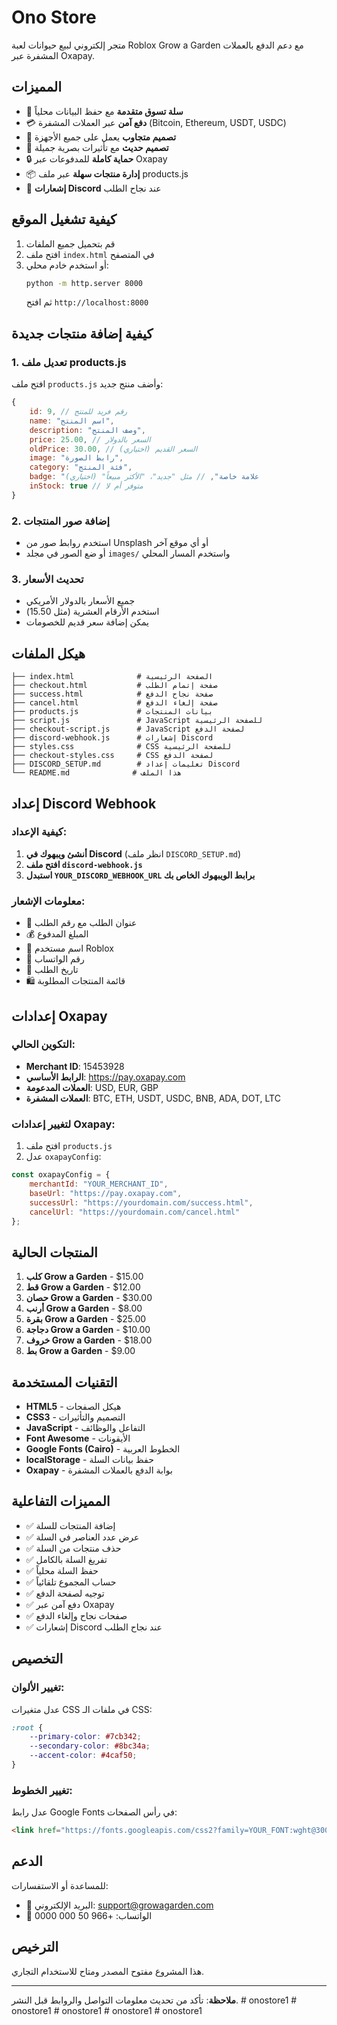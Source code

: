 # Ono Store

متجر إلكتروني لبيع حيوانات لعبة Roblox Grow a Garden مع دعم الدفع بالعملات المشفرة عبر Oxapay.

## المميزات

- 🛒 **سلة تسوق متقدمة** مع حفظ البيانات محلياً
- 💳 **دفع آمن** عبر العملات المشفرة (Bitcoin, Ethereum, USDT, USDC)
- 📱 **تصميم متجاوب** يعمل على جميع الأجهزة
- 🎨 **تصميم حديث** مع تأثيرات بصرية جميلة
- 🔒 **حماية كاملة** للمدفوعات عبر Oxapay
- 📦 **إدارة منتجات سهلة** عبر ملف products.js
- 🔔 **إشعارات Discord** عند نجاح الطلب

## كيفية تشغيل الموقع

1. قم بتحميل جميع الملفات
2. افتح ملف `index.html` في المتصفح
3. أو استخدم خادم محلي:
   ```bash
   python -m http.server 8000
   ```
   ثم افتح `http://localhost:8000`

## كيفية إضافة منتجات جديدة

### 1. تعديل ملف products.js

افتح ملف `products.js` وأضف منتج جديد:

```javascript
{
    id: 9, // رقم فريد للمنتج
    name: "اسم المنتج",
    description: "وصف المنتج",
    price: 25.00, // السعر بالدولار
    oldPrice: 30.00, // السعر القديم (اختياري)
    image: "رابط الصورة",
    category: "فئة المنتج",
    badge: "علامة خاصة", // مثل "جديد"، "الأكثر مبيعاً" (اختياري)
    inStock: true // متوفر أم لا
}
```

### 2. إضافة صور المنتجات

- استخدم روابط صور من Unsplash أو أي موقع آخر
- أو ضع الصور في مجلد `images/` واستخدم المسار المحلي

### 3. تحديث الأسعار

- جميع الأسعار بالدولار الأمريكي
- استخدم الأرقام العشرية (مثل 15.50)
- يمكن إضافة سعر قديم للخصومات

## هيكل الملفات

```
├── index.html              # الصفحة الرئيسية
├── checkout.html           # صفحة إتمام الطلب
├── success.html            # صفحة نجاح الدفع
├── cancel.html             # صفحة إلغاء الدفع
├── products.js             # بيانات المنتجات
├── script.js               # JavaScript للصفحة الرئيسية
├── checkout-script.js      # JavaScript لصفحة الدفع
├── discord-webhook.js      # إشعارات Discord
├── styles.css              # CSS للصفحة الرئيسية
├── checkout-styles.css     # CSS لصفحة الدفع
├── DISCORD_SETUP.md        # تعليمات إعداد Discord
└── README.md              # هذا الملف
```

## إعداد Discord Webhook

### كيفية الإعداد:
1. **أنشئ ويبهوك في Discord** (انظر ملف `DISCORD_SETUP.md`)
2. **افتح ملف `discord-webhook.js`**
3. **استبدل `YOUR_DISCORD_WEBHOOK_URL` برابط الويبهوك الخاص بك**

### معلومات الإشعار:
- 🛒 عنوان الطلب مع رقم الطلب
- 💰 المبلغ المدفوع
- 👤 اسم مستخدم Roblox
- 📱 رقم الواتساب
- 📅 تاريخ الطلب
- 🛍️ قائمة المنتجات المطلوبة

## إعدادات Oxapay

### التكوين الحالي:
- **Merchant ID**: 15453928
- **الرابط الأساسي**: https://pay.oxapay.com
- **العملات المدعومة**: USD, EUR, GBP
- **العملات المشفرة**: BTC, ETH, USDT, USDC, BNB, ADA, DOT, LTC

### لتغيير إعدادات Oxapay:

1. افتح ملف `products.js`
2. عدل `oxapayConfig`:
```javascript
const oxapayConfig = {
    merchantId: "YOUR_MERCHANT_ID",
    baseUrl: "https://pay.oxapay.com",
    successUrl: "https://yourdomain.com/success.html",
    cancelUrl: "https://yourdomain.com/cancel.html"
};
```

## المنتجات الحالية

1. **كلب Grow a Garden** - $15.00
2. **قط Grow a Garden** - $12.00
3. **حصان Grow a Garden** - $30.00
4. **أرنب Grow a Garden** - $8.00
5. **بقرة Grow a Garden** - $25.00
6. **دجاجة Grow a Garden** - $10.00
7. **خروف Grow a Garden** - $18.00
8. **بط Grow a Garden** - $9.00

## التقنيات المستخدمة

- **HTML5** - هيكل الصفحات
- **CSS3** - التصميم والتأثيرات
- **JavaScript** - التفاعل والوظائف
- **Font Awesome** - الأيقونات
- **Google Fonts (Cairo)** - الخطوط العربية
- **localStorage** - حفظ بيانات السلة
- **Oxapay** - بوابة الدفع بالعملات المشفرة

## المميزات التفاعلية

- ✅ إضافة المنتجات للسلة
- ✅ عرض عدد العناصر في السلة
- ✅ حذف منتجات من السلة
- ✅ تفريغ السلة بالكامل
- ✅ حفظ السلة محلياً
- ✅ حساب المجموع تلقائياً
- ✅ توجيه لصفحة الدفع
- ✅ دفع آمن عبر Oxapay
- ✅ صفحات نجاح وإلغاء الدفع
- ✅ إشعارات Discord عند نجاح الطلب

## التخصيص

### تغيير الألوان:
عدل متغيرات CSS في ملفات الـ CSS:
```css
:root {
    --primary-color: #7cb342;
    --secondary-color: #8bc34a;
    --accent-color: #4caf50;
}
```

### تغيير الخطوط:
عدل رابط Google Fonts في رأس الصفحات:
```html
<link href="https://fonts.googleapis.com/css2?family=YOUR_FONT:wght@300;400;600;700&display=swap" rel="stylesheet">
```

## الدعم

للمساعدة أو الاستفسارات:
- 📧 البريد الإلكتروني: support@growagarden.com
- 📱 الواتساب: +966 50 000 0000

## الترخيص

هذا المشروع مفتوح المصدر ومتاح للاستخدام التجاري.

---

**ملاحظة**: تأكد من تحديث معلومات التواصل والروابط قبل النشر. #   o n o s t o r e 1  
 #   o n o s t o r e 1  
 #   o n o s t o r e 1  
 #   o n o s t o r e 1  
 #   o n o s t o r e 1  
 